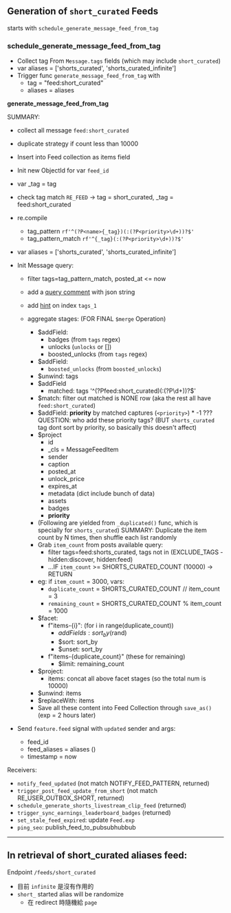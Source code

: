 ## Generation of `short_curated` Feeds

starts with `schedule_generate_message_feed_from_tag`

### schedule_generate_message_feed_from_tag

- Collect tag From `Message.tags` fields (which may include `short_curated`)
- var aliases = ['shorts_curated', 'shorts_curated_infinite']
- Trigger func `generate_message_feed_from_tag` with
  - tag     = "feed:short_curated"
  - aliases = aliases

**generate_message_feed_from_tag**

SUMMARY:
  - collect all message `feed:short_curated`
  - duplicate strategy if count less than 10000
  - Insert into Feed collection as items field

- Init new ObjectId for var `feed_id`
- var _tag = tag
- check tag match `RE_FEED` -> tag = short_curated, _tag = feed:short_curated
- re.compile
  - tag_pattern `rf'^(?P<name>{_tag})(:(?P<priority>\d+))?$'`
  - tag_pattern_match `rf'^{_tag}(:(?P<priority>\d+))?$'`
- var aliases = ['shorts_curated', 'shorts_curated_infinite']

- Init Message query:
  - filter tags=tag_pattern_match, posted_at <= now
  - add a [query comment](https://www.mongodb.com/docs/manual/reference/method/cursor.comment/) with json string
  - add [hint](https://mongoengine-odm.readthedocs.io/apireference.html#mongoengine.queryset.QuerySet.hint) on index `tags_1`

  - aggregate stages: (FOR FINAL `$merge` Operation)
    - $addField:
      - badges (from `tags` regex)
      - unlocks (`unlocks` or [])
      - boosted_unlocks (from `tags` regex)
    - $addField:
      - `boosted_unlocks` (from `boosted_unlocks`)
    - $unwind: tags
    - $addField
      - matched: tags '^(?P<name>feed:short_curated)(:(?P<priority>\d+))?$'
    - $match: filter out matched is NONE row (aka the rest all have `feed:short_curated`)
    - $addField: __priority__ by matched captures (`<priority>`) * -1
      ???QUESTION: who add these priority tags?
      (BUT `shorts_curated` tag dont sort by priority, so basically this doesn't affect)
    - $project
      - id
      - _cls = MessageFeedItem
      - sender
      - caption
      - posted_at
      - unlock_price
      - expires_at
      - metadata (dict include bunch of data)
      - assets
      - badges
      - __priority__
    - (Following are yielded from `_duplicated()` func, which is specially for `shorts_curated`)
      SUMMARY: Duplicate the item count by N times, then shuffle each list randomly
    - Grab `item_count` from posts available query:
      - filter tags=feed:shorts_curated, tags not in (EXCLUDE_TAGS - hidden:discover, hidden:feed)
      - ...IF `item_count` >= SHORTS_CURATED_COUNT (10000) -> RETURN
    - eg: if `item_count` = 3000, vars:
      - `duplicate_count` = SHORTS_CURATED_COUNT // item_count = 3
      - `remaining_count` = SHORTS_CURATED_COUNT % item_count = 1000
    - $facet:
      - f"items-{i}": (for i in range(duplicate_count))
        - $addFields: sort_by ($rand)
        - $sort: sort_by
        - $unset: sort_by
      - f"items-{duplicate_count}" (these for remaining)
        - $limit: remaining_count
    - $project:
      - items: concat all above facet stages (so the total num is 10000)
    - $unwind: items
    - $replaceWith: items
    - Save all these content into Feed Collection through `save_as()` (exp = 2 hours later)

- Send `feature.feed` signal with `updated` sender and args:
  - feed_id
  - feed_aliases = aliases ()
  - timestamp = now

Receivers:

- `notify_feed_updated` (not match NOTIFY_FEED_PATTERN, returned)
- `trigger_post_feed_update_from_short` (not match RE_USER_OUTBOX_SHORT, returned)
- `schedule_generate_shorts_livestream_clip_feed` (returned)
- `trigger_sync_earnings_leaderboard_badges` (returned)
- `set_stale_feed_expired`: update `Feed.exp`
- `ping_seo`: publish_feed_to_pubsubhubbub

---

## In retrieval of short_curated aliases feed:

Endpoint `/feeds/short_curated`

- 目前 `infinite` 是沒有作用的
- `short_` started alias will be randomize
  - 在 redirect 時隨機給 `page`
